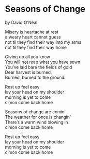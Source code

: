 # Seasons of Change
by David O'Neal

Misery is heartache at rest  
a weary heart cannot guess  
not til they find their way into my arms  
not til they find their way home  

Giving up all you know  
You will not reap what you have sown  
You’ve laid bare the fields of gold  
Dear harvest is burned,  
Burned, burned to the ground  

Rest up feel easy  
lay your head on my shoulder  
morning is yet to come  
c’mon come back home  

Seasons of change are comin’  
The weather for once is changin’  
There’s a warm wind blowing in  
c’mon come back home  

Rest up feel easy  
lay your head on my shoulder  
morning is yet to come  
c’mon come back home  